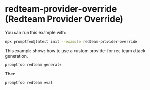 # redteam-provider-override (Redteam Provider Override)

You can run this example with:

```bash
npx promptfoo@latest init --example redteam-provider-override
```

This example shows how to use a custom provider for red team attack generation.

```
promptfoo redteam generate
```

Then

```
promptfoo redteam eval
```
